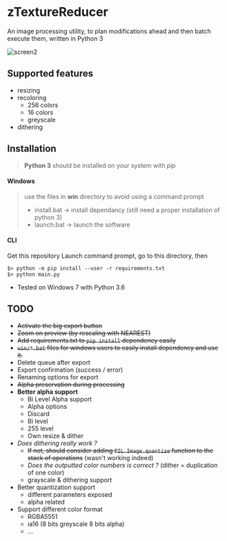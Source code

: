 # zTextureReducer

An image processing utility, to plan modifications ahead and then batch execute them, written in Python 3

![screen2](https://user-images.githubusercontent.com/7415076/51749150-acb69500-20bf-11e9-9931-fcbd612e7c3e.png)

## Supported features

 - resizing
 - recoloring
    + 256 colors
    + 16 colors
    + greyscale
 - dithering

## Installation

> **Python 3** should be installed on your system with *pip*

#### Windows

> use the files in **win** directory to avoid using a command prompt
> - install.bat -> install dependancy (still need a proper installation of python 3)
> - launch.bat -> launch the software

#### CLI

Get this repository
Launch command prompt, go to this directory, then

```
$> python -m pip install --user -r requirements.txt
$> python main.py
```
 - Tested on Windows 7 with Python 3.6


## TODO

 - ~~Activate the big export button~~
 - ~~Zoom on preview (by rescaling with NEAREST)~~
 - ~~Add requirements.txt to `pip install` dependency easily~~
 - ~~`win/*.bat` files for windows users to easily install dependency and use it.~~
 - Delete queue after export
 - Export confirmation (success / error)
 - Renaming options for export
 - ~~Alpha preservation during processing~~
 - **Better alpha support**
   - Bi Level Alpha support
   - Alpha options
    - Discard
    - Bi level
    - 255 level
    - Own resize & dither
 - *Does dithering really work ?*
   - ~~If not, should consider adding `PIL.Image.quantize` function to the stack of operations~~ (wasn't working indeed)
   - *Does the outputted color numbers is correct ?* (dither = duplication of one color)
   - grayscale & dithering support
 - Better quantization support
   - different parameters exposed
   - alpha related
 - Support different color format
   - RGBA5551
   - ia16 (8 bits greyscale  8 bits alpha)
   - ...

